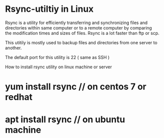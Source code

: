 # Rsync-utiltiy in Linux

Rsync is a utility for efficiently transferring and synchronizing files and directories within same computer or to a remote computer by comparing the modification times and sizes of files.
Rsync is a lot faster than ftp or scp.

This utitily is mostly used to backup files and directories from one server to another.

The default port for this utility is 22 ( same as SSH )

How to install rsync utility on linux machine or server

# yum install rsync // on centos 7 or redhat 

# apt install rsync // on ubuntu machine

